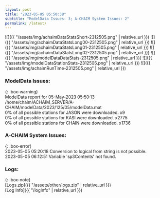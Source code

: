 ```yaml
---
layout: post
title: "2023-05-05 05:50:38"
subtitle: "ModelData Issues: 3; A-CHAIM System Issues: 2"
permalink: /latest/
---
```


![]({{ "/assets/img/achaimDataStatsShort-2312505.png" | relative_url }})
![]({{ "/assets/img/achaimDataStatsLong00-2312505.png" | relative_url }})
![]({{ "/assets/img/achaimDataStatsLong01-2312505.png" | relative_url }})
![]({{ "/assets/img/achaimDataStatsLong02-2312505.png" | relative_url }})
![]({{ "/assets/img/modelDataDataStats-2312505.png" | relative_url }})
![]({{ "/assets/img/modelDataStationStats-2312505.png" | relative_url }})
![]({{ "/assets/img/achaimRunTime-2312505.png" | relative_url }})


### ModelData Issues:  
  
{: .box-warning}  
 ModelData report for 05-May-2023 05:50:13   
 /home/chaim/ACHAIM_SERVER/A-CHAIM/modelData/2023/125/05/modelData.mat   
 0% of all possible stations for JASON were downloaded. x9   
 0% of all possible stations for KASI were downloaded. x2775   
 0% of all possible stations for CHAIN were downloaded. x1736   
  
### A-CHAIM System Issues:  
  
{: .box-error}  
2023-05-05 05:20:18 Conversion to logical from string is not possible.  
2023-05-05 06:12:51 Variable 'sp3Contents' not found.  

### Logs:  
  
{: .box-note}  
[Logs.zip]({{ "/assets/other/logs.zip" | relative_url }})  
[Log Info]({{ "/logInfo" | relative_url }})  
